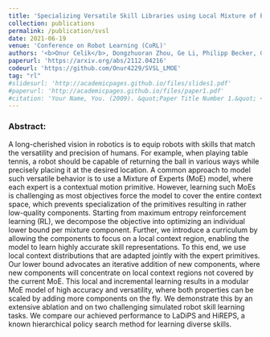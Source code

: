 ```yaml
---
title: 'Specializing Versatile Skill Libraries using Local Mixture of Experts'
collection: publications
permalink: /publication/svsl
date: 2021-06-19
venue: 'Conference on Robot Learning (CoRL)'
authors: '<b>Onur Celik</b>, Dongzhuoran Zhou, Ge Li, Philipp Becker, Gerhard Neumann'
paperurl: 'https://arxiv.org/abs/2112.04216'
codeurl: 'https://github.com/Onur4229/SVSL_LMOE'
tag: "rl"
#slidesurl: 'http://academicpages.github.io/files/slides1.pdf'
#paperurl: 'http://academicpages.github.io/files/paper1.pdf'
#citation: 'Your Name, You. (2009). &quot;Paper Title Number 1.&quot; <i>Journal 1</i>. 1(1).'
---
```


<p>
<h3> Abstract: </h3>

A long-cherished vision in robotics is to equip robots with skills that match the versatility and precision of humans. For example, when playing table tennis, a robot should be capable of returning the ball in various ways while precisely placing it at the desired location. A common approach to model such versatile behavior is to use a Mixture of Experts (MoE) model, where each expert is a contextual motion primitive. However, learning such MoEs is challenging as most objectives force the model to cover the entire context space, which prevents specialization of the primitives resulting in rather low-quality components. Starting from maximum entropy reinforcement learning (RL), we decompose the objective into optimizing an individual lower bound per mixture component. Further, we introduce a curriculum by allowing the components to focus on a local context region, enabling the model to learn highly accurate skill representations. To this end, we use local context distributions that are adapted jointly with the expert primitives. Our lower bound advocates an iterative addition of new components, where new components will concentrate on local context regions not covered by the current MoE. This local and incremental learning results in a modular MoE model of high accuracy and versatility, where both properties can be scaled by adding more components on the fly. We demonstrate this by an extensive ablation and on two challenging simulated robot skill learning tasks. We compare our achieved performance to LaDiPS and HiREPS, a known hierarchical policy search method for learning diverse skills.
</p>